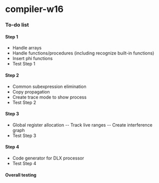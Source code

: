 # compiler-w16

### To-do list

#### Step 1
* Handle arrays
* Handle functions/procedures (including recognize built-in functions)
* Insert phi functions
* Test Step 1

#### Step 2
* Common subexpression elimination
* Copy propagation
* Create trace mode to show process
* Test Step 2

#### Step 3
* Global register allocation
	-- Track live ranges
	-- Create interference graph
* Test Step 3

#### Step 4
* Code generator for DLX processor
* Test Step 4

#### Overall testing